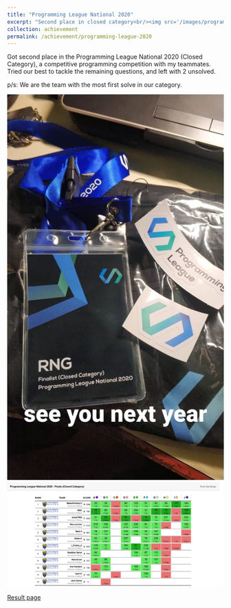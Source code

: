 ```yaml
---
title: "Programming League National 2020"
excerpt: "Second place in closed category<br/><img src='/images/programming-league-2020.png'>"
collection: achievement
permalink: /achievement/programming-league-2020
---
```



Got second place in the Programming League National 2020 (Closed Category), a competitive programming competition with my teammates. Tried our best to tackle the remaining questions, and left with 2 unsolved.

p/s: We are the team with the most first solve in our category.

<img src='/images/programming-league-2020-team.png'>

<img src='/images/programming-league-2020.png'>

[Result page](https://programming-league.com/scoreboard-closed)
